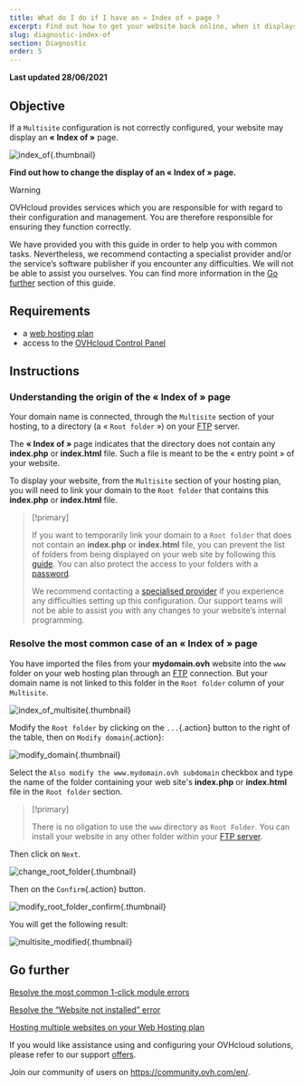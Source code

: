 ```yaml
---
title: What do I do if I have an « Index of » page ?
excerpt: Find out how to get your website back online, when it displays an « Index of » page
slug: diagnostic-index-of
section: Diagnostic
order: 5
---
```


**Last updated 28/06/2021**

## Objective

If a `Multisite` configuration is not correctly configured, your website may display an **« Index of »** page.

![index_of](images/index_of.png){.thumbnail}

**Find out how to change the display of an « Index of » page.**

> [!warning]
>
> OVHcloud provides services which you are responsible for with regard to their configuration and management. You are therefore responsible for ensuring they function correctly.
>
> We have provided you with this guide in order to help you with common tasks. Nevertheless, we recommend contacting a specialist provider and/or the service’s software publisher if you encounter any difficulties. We will not be able to assist you ourselves. You can find more information in the [Go further](#gofurther) section of this guide.
>

## Requirements

- a [web hosting plan](https://www.ovh.com/ca/en/web-hosting/)
- access to the [OVHcloud Control Panel](https://ca.ovh.com/auth/?action=gotomanager&from=https://www.ovh.com/ca/en/&ovhSubsidiary=ca)

## Instructions

### Understanding the origin of the « Index of » page

Your domain name is connected, through the `Multisite` section of your hosting, to a directory (a « `Root folder` ») on your [FTP](../log-in-to-storage-ftp-web-hosting/) server.

The **« Index of »** page indicates that the directory does not contain any **index.php** or **index.html** file. Such a file is meant to be the « entry point » of your website.

To display your website, from the `Multisite` section of your hosting plan, you will need to link your domain to the `Root folder` that contains this **index.php** or **index.html** file.

> [!primary]
>
> If you want to temporarily link your domain to a `Root folder` that does not contain an **index.php** or **index.html** file, you can prevent the list of folders from being displayed on your web site by following this [guide](../what_else_can_you_do_with_the_htaccess_file/#prevent-the-content-of-a-directory-from-being-listed). You can also protect the access to your folders with a [password](../how_to_password_protect_a_directory_on_your_website/).
>
> We recommend contacting a [specialised provider](https://partner.ovhcloud.com/en-ca/directory/) if you experience any difficulties setting up this configuration. Our support teams will not be able to assist you with any changes to your website’s internal programming.

### Resolve the most common case of an « Index of » page

You have imported the files from your **mydomain.ovh** website into the `www` folder on your web hosting plan through an [FTP](../log-in-to-storage-ftp-web-hosting/) connection. But your domain name is not linked to this folder in the `Root folder` column of your `Multisite`.

![index_of_multisite](images/index_of_multisite.png){.thumbnail}

Modify the `Root folder` by clicking on the `...`{.action} button to the right of the table, then on `Modify domain`{.action}:

![modify_domain](images/modify_domain.png){.thumbnail}

Select the `Also modify the www.mydomain.ovh subdomain` checkbox and type the name of the folder containing your web site's **index.php** or **index.html** file in the `Root folder` section.

> [!primary]
>
> There is no oligation to use the `www` directory as `Root Folder`. You can install your website in any other folder within your [FTP server](../log-in-to-storage-ftp-web-hosting/).

Then click on `Next`.

![change_root_folder](images/change_root_folder.png){.thumbnail}

Then on the `Confirm`{.action} button.

![modify_root_folder_confirm](images/modify_root_folder_confirm.png){.thumbnail}

You will get the following result:

![multisite_modified](images/multisite_modified.png){.thumbnail}

## Go further <a name="gofurther"></a>

[Resolve the most common 1-click module errors](../error-frequently-1-click-modules/)

[Resolve the “Website not installed” error](../web_hosting_error_-_website_not_installed/)

[Hosting multiple websites on your Web Hosting plan](../multisites-configuring-multiple-websites/)

If you would like assistance using and configuring your OVHcloud solutions, please refer to our support [offers](https://www.ovhcloud.com/en-ca/support-levels/).

Join our community of users on <https://community.ovh.com/en/>.
